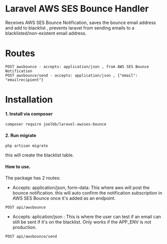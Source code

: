 # Laravel AWS SES Bounce Handler
Receives AWS SES Bounce Notification, saves the bounce email address and add to blacklist , prevents laravel from sending emails to a blacklisted/non-existent email address.

# Routes 
```$xslt
POST awsbounce - accepts: application/json , from AWS SES Bounce Notification
POST awsbounce/send - accepts: application/json , {"email": "emailrecipient"}
```

# Installation

#### 1. Install via composer 

```
composer require joelbb/laravel-awsses-bounce
```

#### 2. Run migrate
```
php artisan migrate
```

this will create the blacklist table. 


#### How to use.
The package has 2 routes:

- Accepts: application/json, form-data: This where aws will post the bounce notification. this will auto confirm the notification subscription in AWS SES Bounce once it's added as an endpoint.
```
POST api/awsbounce 
```
- Accepts: aplication/json : This is where the user can test if an email can still be sent if it's on the blacklist. Only works if the APP_ENV is not production.
```
POST api/awsbounce/send
```


